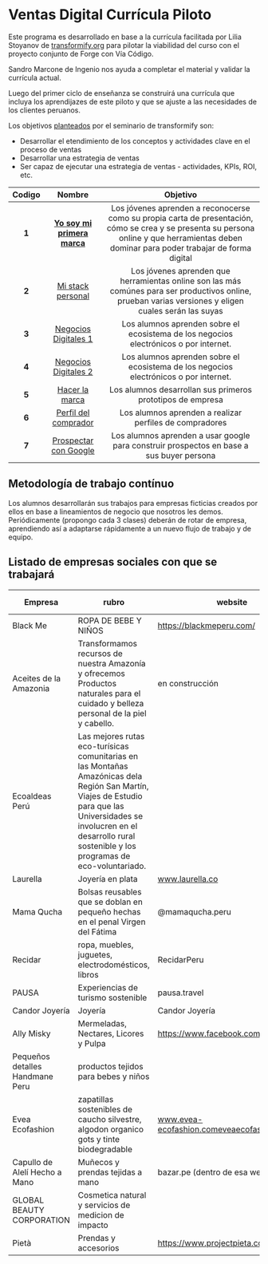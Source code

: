 # Ventas Digital Currícula Piloto

Este programa es desarrollado en base a la currícula facilitada por Lilia Stoyanov de [transformify.org](https://transformify.org)
para pilotar la viabilidad del curso con el proyecto conjunto de Forge con Vía Código.

Sandro Marcone de Ingenio nos ayuda a completar el material y validar la currícula actual.

Luego del primer ciclo de enseñanza se construirá una currícula que incluya los aprendijazes de este piloto y
que se ajuste a las necesidades de los clientes peruanos.

Los objetivos [planteados](https://drive.google.com/open?id=1-yiPAuJs5_cEQ3cwX3yFuu0sYhJ-qTQO) por el seminario de transformify son:

- Desarrollar el etendimiento de los conceptos y actividades clave en el proceso de ventas
- Desarrollar una estrategia de ventas
- Ser capaz de ejecutar una estrategia de ventas - actividades, KPIs, ROI, etc.

| **Codigo** |                                                                           **Nombre**                                                                            |                                                                                        **Objetivo**                                                                                         |
| :--------: | :-------------------------------------------------------------------------------------------------------------------------------------------------------------: | :-----------------------------------------------------------------------------------------------------------------------------------------------------------------------------------------: |
|   **1**    | [**Yo soy mi primera marca**](https://github.com/Via-Codigo/ventas-digital-forge-1/blob/master/1.%20Yo%20soy%20mi%20primera%20marca/yo-soy-mi-primera-marca.md) | Los jóvenes aprenden a reconocerse como su propia carta de presentación, cómo se crea y se presenta su persona online y que herramientas deben dominar para poder trabajar de forma digital |
|   **2**    |               [Mi stack personal](https://github.com/Via-Codigo/ventas-digital-forge-1/blob/master/2.%20Mi%20stack%20personal/stack-personal.md)                |                   Los jóvenes aprenden que herramientas online son las más comúnes para ser productivos online, prueban varias versiones y eligen cuales serán las suyas                    |
|   **3**    |            [Negocios Digitales 1](https://github.com/Via-Codigo/ventas-digital-forge-1/blob/master/3.%20Negocios%20Digitales/negocios-digitales.md)             |                                                    Los alumnos aprenden sobre el ecosistema de los negocios electrónicos o por internet.                                                    |
|   **4**    |         [Negocios Digitales 2](https://github.com/Via-Codigo/ventas-digital-forge-1/blob/master/4.%20Negocios%20Digitales%202/negocios-digitales-2.md)          |                                                    Los alumnos aprenden sobre el ecosistema de los negocios electrónicos o por internet.                                                    |
|   **5**    |         [Hacer la marca](https://github.com/Via-Codigo/ventas-digital-forge-1/blob/master/5.%20Hacer%20la%20Marca%20-%20Empresa/hacer-marca-empresa.md)         |                                                                 Los alumnos desarrollan sus primeros prototipos de empresa                                                                  |
|   **6**    |             [Perfil del comprador](https://github.com/Via-Codigo/ventas-digital-forge-1/blob/master/6.%20Perfil%20del%20comprador/guia-de-clase.md)             |                                                                   Los alumnos aprenden a realizar perfiles de compradores                                                                   |
|   **7**    |            [Prospectar con Google](https://github.com/Via-Codigo/ventas-digital-forge-1/blob/master/7.%20Prospectar%20con%20Google/guia-de-clase.md)            |                                                  Los alumnos aprenden a usar google para construir prospectos en base a sus buyer persona                                                   |

## Metodología de trabajo contínuo

Los alumnos desarrollarán sus trabajos para empresas ficticias creados por ellos en base a lineamientos de negocio que nosotros les demos.
Periódicamente (propongo cada 3 clases) deberán de rotar de empresa, aprendiendo así a adaptarse rápidamente a un nuevo flujo de trabajo y de equipo.

## Listado de empresas sociales con que se trabajará

| Empresa                         | rubro                                                                                                                                                                                                                             | website                               | facebook                                 | twitter      | Instagram                                 | Plazas llenas |
| ------------------------------- | --------------------------------------------------------------------------------------------------------------------------------------------------------------------------------------------------------------------------------- | ------------------------------------- | ---------------------------------------- | ------------ | ----------------------------------------- | ------------- |
| Black Me                        | ROPA DE BEBE Y NIÑOS                                                                                                                                                                                                              | https://blackmeperu.com/              | black me peru                            |              |                                           | 0/2           |
| Aceites de la Amazonia          | Transformamos recursos de nuestra Amazonía y ofrecemos Productos naturales para el cuidado y belleza personal de la piel y cabello.                                                                                               | en construcción                       | por buscar                               |              |                                           | 2/2           |
| Ecoaldeas Perú                  | Las mejores rutas eco-turísicas comunitarias en las Montañas Amazónicas dela Región San Martín, Viajes de Estudio para que las Universidades se involucren en el desarrollo rural sostenible y los programas de eco-voluntariado. |                                       | www.facebook.com/ecoaldeas.peru          | @rponceo     |                                           | 0/2           |
| Laurella                        | Joyería en plata                                                                                                                                                                                                                  | www.laurella.co                       | @laurella.co                             |              | @laurella.blu (ig)                        | 1/2           |
| Mama Qucha                      | Bolsas reusables que se doblan en pequeño hechas en el penal Virgen del Fátima                                                                                                                                                    | @mamaqucha.peru                       |                                          |              |                                           | 0/2           |
| Recidar                         | ropa, muebles, juguetes, electrodomésticos, libros                                                                                                                                                                                | RecidarPeru                           |                                          |              | @recidar                                  | 0/2           |
| PAUSA                           | Experiencias de turismo sostenible                                                                                                                                                                                                | pausa.travel                          |                                          | pausa.travel |                                           | 2/2           |
| Candor Joyería                  | Joyería                                                                                                                                                                                                                           | Candor Joyería                        |                                          |              | @candorjoyeria                            | 0/2           |
| Ally Misky                      | Mermeladas, Nectares, Licores y Pulpa                                                                                                                                                                                             | https://www.facebook.com/AllyMishky/  |                                          |              |                                           | 1/2           |
| Pequeños detalles Handmane Peru | productos tejidos para bebes y niños                                                                                                                                                                                              |                                       | https://www.facebook.com/pdhandmadeperu/ |              | https://www.instagram.com/pdhandmadeperu/ | 0/2           |
| Evea Ecofashion                 | zapatillas sostenibles de caucho silvestre, algodon organico gots y tinte biodegradable                                                                                                                                           | www.evea-ecofashion.comeveaecofashion | eveaecofashion                           |              | eveaecofashion                            | 2/2           |
| Capullo de Alelí Hecho a Mano   | Muñecos y prendas tejidas a mano                                                                                                                                                                                                  | bazar.pe (dentro de esa web)          |                                          |              |                                           | 0/2           |
| GLOBAL BEAUTY CORPORATION       | Cosmetica natural y servicios de medicion de impacto                                                                                                                                                                              |                                       |                                          |              |                                           | 1/2           |
| Pietà                           | Prendas y accesorios                                                                                                                                                                                                              | https://www.projectpieta.com/         | facebook.com/projectpieta                |              |                                           | 2/2           |
